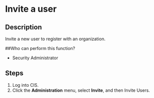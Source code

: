 # Invite a user

## Description
Invite a new user to register with an organization.

##Who can perform this function?
* Security Administrator

## Steps
1. Log into CIS.
2. Click the **Administration** menu, select **Invite**, and then Invite Users.